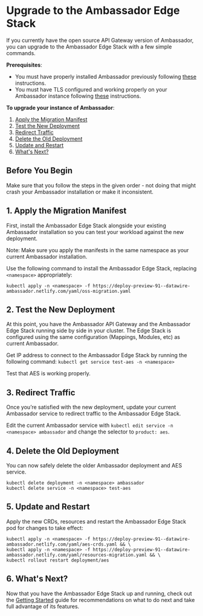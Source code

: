 # Upgrade to the Ambassador Edge Stack

If you currently have the open source API Gateway version of Ambassador, you can upgrade to the Ambassador Edge Stack with a few simple commands.

**Prerequisites**:

* You must have properly installed Ambassador previously following [these](../install-ambassador-oss) instructions.
* You must have TLS configured and working properly on your Ambassador instance following [these](../tls-termination) instructions.

**To upgrade your instance of Ambassador**:

1. [Apply the Migration Manifest](#1-apply-the-migration-manifest)
2. [Test the New Deployment](#2-test-the-new-deployment)
3. [Redirect Traffic](#3-redirect-traffic)
4. [Delete the Old Deployment](#4-delete-the-old-deployment)
5. [Update and Restart](#5-update-and-restart)
6. [What's Next?](#6-whats-next)

## Before You Begin

Make sure that you follow the steps in the given order - not doing that might crash your Ambassador installation or make it inconsistent.

## 1. Apply the Migration Manifest

First, install the Ambassador Edge Stack alongside your existing Ambassador installation so you can test your workload against the new deployment.

Note: Make sure you apply the manifests in the same namespace as your current Ambassador installation.

Use the following command to install the Ambassador Edge Stack, replacing `<namespace>` appropriately:

```
kubectl apply -n <namespace> -f https://deploy-preview-91--datawire-ambassador.netlify.com/yaml/oss-migration.yaml
```

## 2. Test the New Deployment

At this point, you have the Ambassador API Gateway and the Ambassador Edge Stack running side by side in your cluster. The Edge Stack is configured using the same configuration (Mappings, Modules, etc) as current Ambassador.

Get IP address to connect to the Ambassador Edge Stack by running the following command:
`kubectl get service test-aes -n <namespace>`

Test that AES is working properly.

## 3. Redirect Traffic

Once you’re satisfied with the new deployment, update your current Ambassador service to redirect traffic to the Ambassador Edge Stack.

Edit the current Ambassador service with `kubectl edit service -n <namespace> ambassador` and change the selector to `product: aes`.

## 4. Delete the Old Deployment

You can now safely delete the older Ambassador deployment and AES service.

```
kubectl delete deployment -n <namespace> ambassador
kubectl delete service -n <namespace> test-aes
```

## 5. Update and Restart

Apply the new CRDs, resources and restart the Ambassador Edge Stack pod for changes to take effect:

```
kubectl apply -n <namespace> -f https://deploy-preview-91--datawire-ambassador.netlify.com/yaml/aes-crds.yaml && \
kubectl apply -n <namespace> -f https://deploy-preview-91--datawire-ambassador.netlify.com/yaml/resources-migration.yaml && \
kubectl rollout restart deployment/aes
```

## 6. What's Next?

Now that you have the Ambassador Edge Stack up and running, check out the [Getting Started](../getting-started) guide for recommendations on what to do next and take full advantage of its features.
